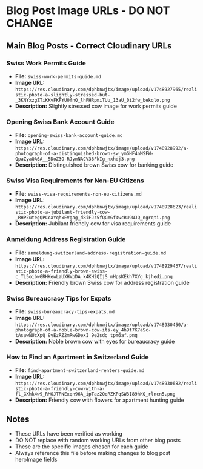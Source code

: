 # Blog Post Image URLs - DO NOT CHANGE

## Main Blog Posts - Correct Cloudinary URLs

### Swiss Work Permits Guide
- **File:** `swiss-work-permits-guide.md`
- **Image URL:** `https://res.cloudinary.com/dphbnwjtx/image/upload/v1748927965/realistic-photo-a-slightly-stressed-but-_3KNYxzgZTiKKvFKFYU0fnQ_lhPHRpmiTUu_13aU_0i2fw_bekqlo.png`
- **Description:** Slightly stressed cow image for work permits guide

### Opening Swiss Bank Account Guide  
- **File:** `opening-swiss-bank-account-guide.md`
- **Image URL:** `https://res.cloudinary.com/dphbnwjtx/image/upload/v1748928992/a-photograph-of-a-distinguished-brown-sw_ymGHF4nMSFW-QpaZyaQA6A__5DoZ3O-RJymNACV36FkIg_nxhdj3.png`
- **Description:** Distinguished brown Swiss cow for banking guide

### Swiss Visa Requirements for Non-EU Citizens
- **File:** `swiss-visa-requirements-non-eu-citizens.md` 
- **Image URL:** `https://res.cloudinary.com/dphbnwjtx/image/upload/v1748928623/realistic-photo-a-jubilant-friendly-cow-_RHPZutegQPCcaYqhxEVgag_d8iFJz5fQCmGf4wcRU9NJQ_ngrqti.png`
- **Description:** Jubilant friendly cow for visa requirements guide

### Anmeldung Address Registration Guide
- **File:** `anmeldung-switzerland-address-registration-guide.md`
- **Image URL:** `https://res.cloudinary.com/dphbnwjtx/image/upload/v1748929437/realistic-photo-a-friendly-brown-swiss-c_Ti5oibwGRHKewLaUXHVpDA_k4KH2QIjS_mHpsKEkh7XYg_kjhedi.png`
- **Description:** Friendly brown Swiss cow for address registration guide

### Swiss Bureaucracy Tips for Expats
- **File:** `swiss-bureaucracy-tips-expats.md`
- **Image URL:** `https://res.cloudinary.com/dphbnwjtx/image/upload/v1748930450/a-photograph-of-a-noble-brown-cow-its-ey_4h9t7K7aSc-tAsawNUcXpQ_9yEzRZ2mRwGDexI_9e2sdg_tpm6af.png`
- **Description:** Noble brown cow with eyes for bureaucracy guide

### How to Find an Apartment in Switzerland Guide
- **File:** `find-apartment-switzerland-renters-guide.md`
- **Image URL:** `https://res.cloudinary.com/dphbnwjtx/image/upload/v1748930682/realistic-photo-a-friendly-cow-with-a-fl_GXhk4w9_RMOJTPNExqn96A_ipTaz2QqRZKPqSW3I89hKQ_rlncn5.png`
- **Description:** Friendly cow with flowers for apartment hunting guide

## Notes
- These URLs have been verified as working
- DO NOT replace with random working URLs from other blog posts
- These are the specific images chosen for each guide
- Always reference this file before making changes to blog post heroImage fields 